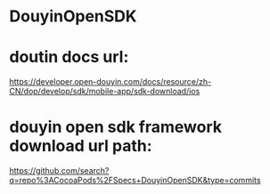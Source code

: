 # DouyinOpenSDK

# doutin docs url:
https://developer.open-douyin.com/docs/resource/zh-CN/dop/develop/sdk/mobile-app/sdk-download/ios
         
# douyin open sdk framework download url path:
https://github.com/search?q=repo%3ACocoaPods%2FSpecs+DouyinOpenSDK&type=commits
